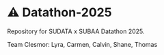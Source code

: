 # ⚠️ Datathon-2025

Repository for SUDATA x SUBAA Datathon 2025.

Team Clesmor: Lyra, Carmen, Calvin, Shane, Thomas
